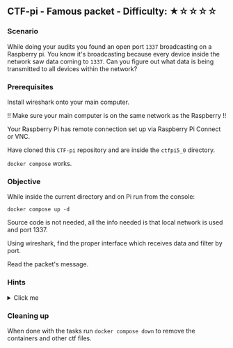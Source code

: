 ## CTF-pi - Famous packet - Difficulty: ★☆☆☆☆

### Scenario 

While doing your audits you found an open port `1337` broadcasting on a Raspberry pi. You know it's broadcasting because every device inside the network saw data coming to `1337`. Can you figure out what data is being transmitted to all devices within the network?

### Prerequisites

Install wireshark onto your main computer.

!! Make sure your main computer is on the same network as the Raspberry !!

Your Raspberry Pi has remote connection set up via Raspberry Pi Connect or VNC.

Have cloned this `CTF-pi` repository and are inside the `ctfpi5_0` directory.

`docker compose` works.

### Objective

While inside the current directory and on Pi run from the console:

`docker compose up -d`

Source code is not needed, all the info needed is that local network is used and port 1337.

Using wireshark, find the proper interface which receives data and filter by port.

Read the packet's message.


### **Hints**

<details>
<summary>Click me</summary>

You are free to examine the source code for this challenge when stuck.

Since we know it's broadcast, then is it TCP or UDP?

Wireshark filter `udp.port == 1337`

</details>

### Cleaning up

When done with the tasks run `docker compose down` to remove the containers and other ctf files.
